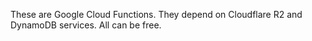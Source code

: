 These are Google Cloud Functions.
They depend on Cloudflare R2 and DynamoDB services.
All can be free.